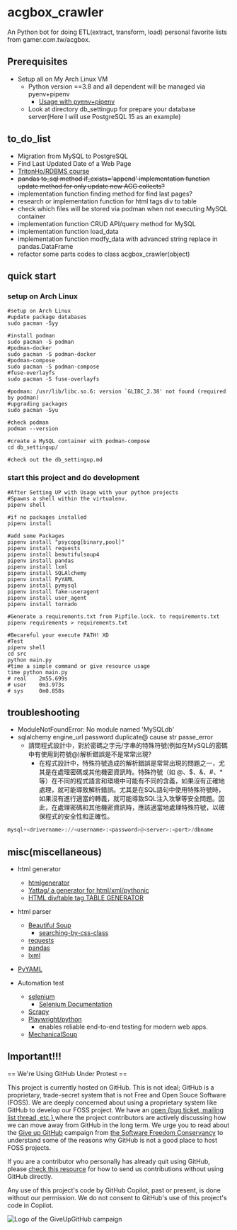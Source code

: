 # acgbox_crawler

An Python bot for doing ETL(extract, transform, load) personal favorite lists from gamer.com.tw/acgbox.

## Prerequisites

* Setup all on My Arch Linux VM
    * Python version ==3.8 and all dependent will be managed via pyenv+pipenv
        * [Usage with pyenv+pipenv](https://github.com/hong539/setup_dev_environment/blob/main/programming_languages/python/python.md#usage-with-pyenvpipenv)
    * Look at directory db_settingup for prepare your database server(Here I will use PostgreSQL 15 as an example)

## to_do_list

* Migration from MySQL to PostgreSQL
* Find Last Updated Date of a Web Page
* [TritonHo/RDBMS course](https://github.com/TritonHo/slides/blob/master/Taipei%202019-04%20course/lesson0.pdf)
* ~~pandas to_sql method if_exists='append' implementation function update method for only update new ACG collects?~~
* implementation function finding method for find last pages?
* research or implementation function for html tags div to table
* check which files will be stored via podman when not executing MySQL container
* implementation function CRUD API/query method for MySQL
* implementation function load_data
* implementation function modfy_data with advanced string replace in pandas.DataFrame
* refactor some parts codes to class acgbox_crawler(object)

## quick start

### setup on Arch Linux

```shell
#setup on Arch Linux
#update package databases
sudo pacman -Syy

#install podman
sudo pacman -S podman
#podman-docker
sudo pacman -S podman-docker
#podman-compose
sudo pacman -S podman-compose
#fuse-overlayfs
sudo pacman -S fuse-overlayfs

#podman: /usr/lib/libc.so.6: version `GLIBC_2.38' not found (required by podman)
#upgrading packages
sudo pacman -Syu

#check podman
podman --version

#create a MySQL container with podman-compose
cd db_settingup/

#check out the db_settingup.md
```

### start this project and do development

```shell
#After Setting UP with Usage with your python projects
#Spawns a shell within the virtualenv.
pipenv shell

#if no packages installed
pipenv install

#add some Packages
pipenv install "psycopg[binary,pool]"
pipenv install requests
pipenv install beautifulsoup4
pipenv install pandas
pipenv install lxml
pipenv install SQLAlchemy
pipenv install PyYAML
pipenv install pymysql
pipenv install fake-useragent
pipenv install user_agent
pipenv install tornado

#Generate a requirements.txt from Pipfile.lock. to requirements.txt
pipenv requirements > requirements.txt

#Becareful your execute PATH! XD 
#Test
pipenv shell
cd src
python main.py
#time a simple command or give resource usage
time python main.py
# real    2m55.699s
# user    0m3.973s
# sys     0m0.858s
```

## troubleshooting

* ModuleNotFoundError: No module named 'MySQLdb'
* sqlalchemy engine_url password duplicate@ cause str passe_error
    * 請問程式設計中，對於密碼之字元/字串的特殊符號(例如在MySQL的密碼中有使用到符號@)解析錯誤是不是常常出現?
        * 在程式設計中，特殊符號造成的解析錯誤是常常出現的問題之一，尤其是在處理密碼或其他機密資訊時。特殊符號（如 @、$、&、#、*等）在不同的程式語言和環境中可能有不同的含義，如果沒有正確地處理，就可能導致解析錯誤。尤其是在SQL語句中使用特殊符號時，如果沒有進行適當的轉義，就可能導致SQL注入攻擊等安全問題。因此，在處理密碼和其他機密資訊時，應該適當地處理特殊符號，以確保程式的安全性和正確性。

```python
mysql+<drivername>://<username>:<password>@<server>:<port>/dbname
```

## misc(miscellaneous)

* html generator    
    * [htmlgenerator](https://pypi.org/project/htmlgenerator/)
    * [Yattag/ a generator for html/xml/pythonic ](https://www.yattag.org/)
    * [HTML div/table tag TABLE GENERATOR](https://divtable.com/generator/)

* html parser
    * [Beautiful Soup](https://www.crummy.com/software/BeautifulSoup/bs4/doc/)
        * [searching-by-css-class](https://www.crummy.com/software/BeautifulSoup/bs4/doc/#searching-by-css-class)
    * [requests](https://github.com/psf/requests)
    * [pandas](https://pandas.pydata.org/)
    * [lxml](https://lxml.de/)
* [PyYAML](https://pyyaml.org/)
* Automation test
    * [selenium](https://pypi.org/project/selenium/)
        * [Selenium Documentation](https://www.selenium.dev/selenium/docs/api/py/api.html)
    * [Scrapy](https://scrapy.org/)
    * [Playwright/python](https://playwright.dev/python/)
        * enables reliable end-to-end testing for modern web apps.
    * [MechanicalSoup](https://mechanicalsoup.readthedocs.io/en/stable/)

## Important!!!

== We're Using GitHub Under Protest ==

This project is currently hosted on GitHub.  This is not ideal; GitHub is a
proprietary, trade-secret system that is not Free and Open Souce Software
(FOSS).  We are deeply concerned about using a proprietary system like GitHub
to develop our FOSS project.  We have an
[open {bug ticket, mailing list thread, etc.} ](INSERT_LINK) where the
project contributors are actively discussing how we can move away from GitHub
in the long term.  We urge you to read about the
[Give up GitHub](https://GiveUpGitHub.org) campaign from
[the Software Freedom Conservancy](https://sfconservancy.org) to understand
some of the reasons why GitHub is not a good place to host FOSS projects.

If you are a contributor who personally has already quit using GitHub, please
[check this resource](INSERT_LINK) for how to send us contributions without
using GitHub directly.

Any use of this project's code by GitHub Copilot, past or present, is done
without our permission.  We do not consent to GitHub's use of this project's
code in Copilot.

![Logo of the GiveUpGitHub campaign](https://sfconservancy.org/img/GiveUpGitHub.png)